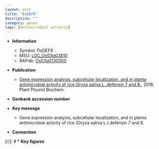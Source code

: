 ```yaml
---
layout: post
title: "OsDEF8"
description: ""
category: genes
tags: [antimicrobial activity]
---
```


* **Information**  
    + Symbol: OsDEF8  
    + MSU: [LOC_Os03g03810](http://rice.plantbiology.msu.edu/cgi-bin/ORF_infopage.cgi?orf=LOC_Os03g03810)  
    + RAPdb: [Os03g0130300](http://rapdb.dna.affrc.go.jp/viewer/gbrowse_details/irgsp1?name=Os03g0130300)  

* **Publication**  
    + [Gene expression analysis, subcellular localization, and in planta antimicrobial activity of rice Oryza sativa L. defensin 7 and 8.](http://www.ncbi.nlm.nih.gov/pubmed?term=Gene+expression+analysis,+subcellular+localization,+and+in+planta+antimicrobial+activity+of+rice+Oryza+sativa+L.+defensin+7+and+8.%5BTitle%5D), 2018, Plant Physiol Biochem.

* **Genbank accession number**  

* **Key message**  
    + Gene expression analysis, subcellular localization, and in planta antimicrobial activity of rice (Oryza sativa L.) defensin 7 and 8.

* **Connection**  

[//]: # * **Key figures**  


